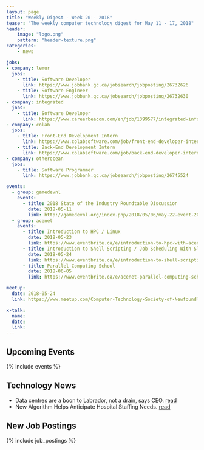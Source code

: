 ```yaml
---
layout: page
title: "Weekly Digest - Week 20 - 2018"
teaser: "The weekly computer technology digest for May 11 - 17, 2018"
header:
    image: "logo.png"
    pattern: "header-texture.png"
categories:
    - news

jobs:
- company: lemur
  jobs:
    - title: Software Developer
      link: https://www.jobbank.gc.ca/jobsearch/jobposting/26732626
    - title: Software Engineer
      link: https://www.jobbank.gc.ca/jobsearch/jobposting/26732630
- company: integrated
  jobs:
    - title: Software Developer
      link: https://www.careerbeacon.com/en/job/1399577/integrated-informatics/software-developer/st-john-s
- company: colab
  jobs:
    - title: Front-End Development Intern
      link: https://www.colabsoftware.com/job/front-end-developer-intern
    - title: Back-End Development Intern
      link: https://www.colabsoftware.com/job/back-end-developer-intern
- company: otherocean
  jobs:
    - title: Software Programmer
      link: https://www.jobbank.gc.ca/jobsearch/jobposting/26745524

events:
  - group: gamedevnl
    events:
      - title: 2018 State of the Industry Roundtable Discussion
        date: 2018-05-11
        link: http://gamedevnl.org/index.php/2018/05/06/may-22-event-2018-state-of-the-industry-roundtable-discussion/
  - group: acenet
    events:
      - title: Introduction to HPC / Linux
        date: 2018-05-23
        link: https://www.eventbrite.ca/e/introduction-to-hpc-with-acenet-compute-canada-introduction-to-linux-tickets-45353595826?aff=es2
      - title: Introduction to Shell Scripting / Job Scheduling With Slurm
        date: 2018-05-24
        link: https://www.eventbrite.ca/e/introduction-to-shell-scripting-job-scheduling-with-slurm-tickets-45353412277?aff=es2
      - title: Parallel Computing School
        date: 2018-06-05
        link: https://www.eventbrite.ca/e/acenet-parallel-computing-school-tickets-44593415105?aff=es2

meetup:
  date: 2018-05-24
  link: https://www.meetup.com/Computer-Technology-Society-of-Newfoundland-and-Labrador/events/250922662/

x-talk:
  name: 
  date: 
  link: 
---
```


## Upcoming Events
{% include events %}

## Technology News

* Data centres are a boon to Labrador, not a drain, says CEO. [read](http://www.cbc.ca/news/canada/newfoundland-labrador/data-centres-ceo-great-north-data-1.4663291)
* New Algorithm Helps Anticipate Hospital Staffing Needs. [read](http://vocm.com/news/new-algorithm-helps-anticipate-hospital-staffing-needs/)

## New Job Postings
{% include job_postings %}
